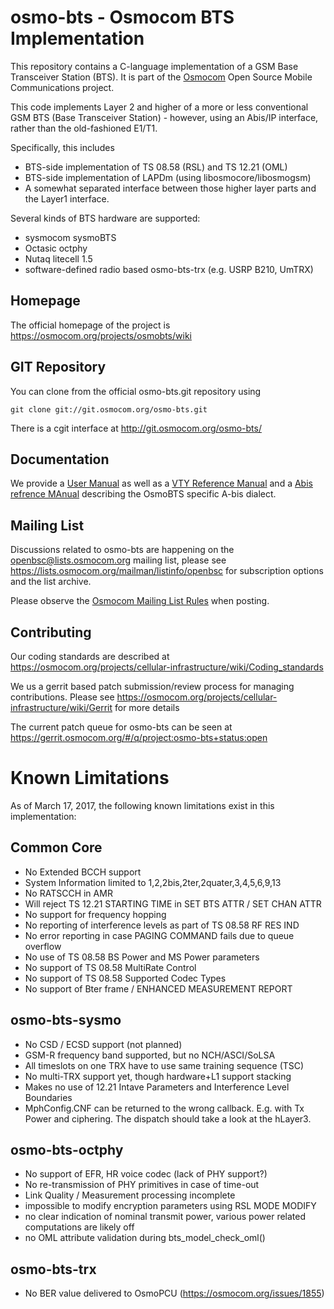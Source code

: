 osmo-bts - Osmocom BTS Implementation
====================================

This repository contains a C-language implementation of a GSM Base
Transceiver Station (BTS). It is part of the
[Osmocom](https://osmocom.org/) Open Source Mobile Communications
project.

This code implements Layer 2 and higher of a more or less conventional GSM BTS
(Base Transceiver Station) - however, using an Abis/IP interface, rather than
the old-fashioned E1/T1.

Specifically, this includes
 * BTS-side implementation of TS 08.58 (RSL) and TS 12.21 (OML)
 * BTS-side implementation of LAPDm (using libosmocore/libosmogsm)
 * A somewhat separated interface between those higher layer parts and the
   Layer1 interface.

Several kinds of BTS hardware are supported:
 * sysmocom sysmoBTS
 * Octasic octphy
 * Nutaq litecell 1.5
 * software-defined radio based osmo-bts-trx (e.g. USRP B210, UmTRX)

Homepage
--------

The official homepage of the project is
https://osmocom.org/projects/osmobts/wiki

GIT Repository
--------------

You can clone from the official osmo-bts.git repository using

	git clone git://git.osmocom.org/osmo-bts.git

There is a cgit interface at http://git.osmocom.org/osmo-bts/

Documentation
-------------

We provide a 
[User Manual](http://ftp.osmocom.org/docs/latest/osmobts-usermanual.pdf)
as well as a
[VTY Reference Manual](http://ftp.osmocom.org/docs/latest/osmobsc-vty-reference.pdf)
and a
[Abis refrence MAnual](http://ftp.osmocom.org/docs/latest/osmobts-abis.pdf)
describing the OsmoBTS specific A-bis dialect.

Mailing List
------------

Discussions related to osmo-bts are happening on the
openbsc@lists.osmocom.org mailing list, please see
https://lists.osmocom.org/mailman/listinfo/openbsc for subscription
options and the list archive.

Please observe the [Osmocom Mailing List
Rules](https://osmocom.org/projects/cellular-infrastructure/wiki/Mailing_List_Rules)
when posting.

Contributing
------------

Our coding standards are described at
https://osmocom.org/projects/cellular-infrastructure/wiki/Coding_standards

We us a gerrit based patch submission/review process for managing
contributions.  Please see
https://osmocom.org/projects/cellular-infrastructure/wiki/Gerrit for
more details

The current patch queue for osmo-bts can be seen at
https://gerrit.osmocom.org/#/q/project:osmo-bts+status:open

Known Limitations
=================

As of March 17, 2017, the following known limitations exist in this
implementation:

Common Core
-----------

 * No Extended BCCH support
 * System Information limited to 1,2,2bis,2ter,2quater,3,4,5,6,9,13
 * No RATSCCH in AMR
 * Will reject TS 12.21 STARTING TIME in SET BTS ATTR / SET CHAN ATTR
 * No support for frequency hopping
 * No reporting of interference levels as part of TS 08.58 RF RES IND
 * No error reporting in case PAGING COMMAND fails due to queue overflow
 * No use of TS 08.58 BS Power and MS Power parameters
 * No support of TS 08.58 MultiRate Control
 * No support of TS 08.58 Supported Codec Types
 * No support of Bter frame / ENHANCED MEASUREMENT REPORT

osmo-bts-sysmo
--------------

 * No CSD / ECSD support (not planned)
 * GSM-R frequency band supported, but no NCH/ASCI/SoLSA
 * All timeslots on one TRX have to use same training sequence (TSC)
 * No multi-TRX support yet, though hardware+L1 support stacking
 * Makes no use of 12.21 Intave Parameters and Interference
   Level Boundaries
 * MphConfig.CNF can be returned to the wrong callback. E.g. with Tx Power
   and ciphering. The dispatch should take a look at the hLayer3.

osmo-bts-octphy
---------------

 * No support of EFR, HR voice codec (lack of PHY support?)
 * No re-transmission of PHY primitives in case of time-out
 * Link Quality / Measurement processing incomplete
 * impossible to modify encryption parameters using RSL MODE MODIFY
 * no clear indication of nominal transmit power, various power related
   computations are likely off
 * no OML attribute validation during bts_model_check_oml()

osmo-bts-trx
------------

 * No BER value delivered to OsmoPCU (https://osmocom.org/issues/1855)
